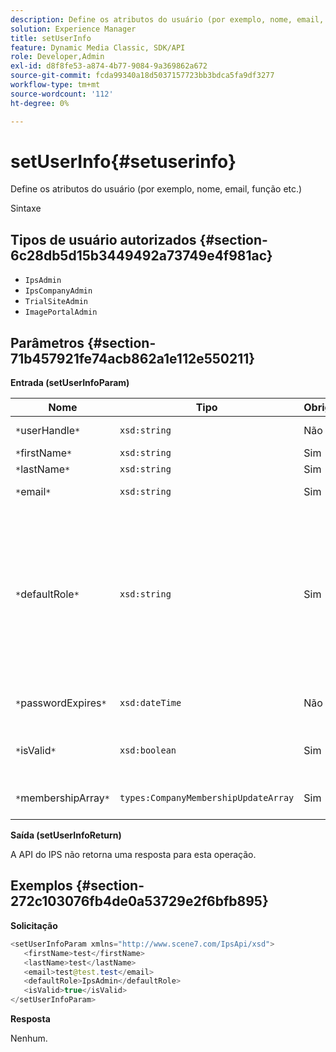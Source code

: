 ```yaml
---
description: Define os atributos do usuário (por exemplo, nome, email, função etc.)
solution: Experience Manager
title: setUserInfo
feature: Dynamic Media Classic, SDK/API
role: Developer,Admin
exl-id: d8f8fe53-a874-4b77-9084-9a369862a672
source-git-commit: fcda99340a18d5037157723bb3bdca5fa9df3277
workflow-type: tm+mt
source-wordcount: '112'
ht-degree: 0%

---
```


# setUserInfo{#setuserinfo}

Define os atributos do usuário (por exemplo, nome, email, função etc.)

Sintaxe

## Tipos de usuário autorizados {#section-6c28db5d15b3449492a73749e4f981ac}

* `IpsAdmin`
* `IpsCompanyAdmin`
* `TrialSiteAdmin`
* `ImagePortalAdmin`

## Parâmetros {#section-71b457921fe74acb862a1e112e550211}

**Entrada (setUserInfoParam)**

| Nome | Tipo | Obrigatório | Descrição |
|---|---|---|---|
| `*`userHandle`*` | `xsd:string` | Não | Identificador do usuário. |
| `*`firstName`*` | `xsd:string` | Sim | Nome. |
| `*`lastName`*` | `xsd:string` | Sim | Sobrenome. |
| `*`email`*` | `xsd:string` | Sim | Email do usuário. |
| `*`defaultRole`*` | `xsd:string` | Sim | Define a função de um usuário em cada empresa à qual ele pertence. Observe, no entanto, a função `IpsAdmin` substitui outras configurações por empresa. |
| `*`passwordExpires`*` | `xsd:dateTime` | Não | Defina a data de expiração da senha. |
| `*`isValid`*` | `xsd:boolean` | Sim | Determina se o usuário é um usuário IPS válido. |
| `*`membershipArray`*` | `types:CompanyMembershipUpdateArray` | Sim | Uma matriz de empresas lida com isso. |

**Saída (setUserInfoReturn)**

A API do IPS não retorna uma resposta para esta operação.

## Exemplos {#section-272c103076fb4de0a53729e2f6bfb895}

**Solicitação**

```java
<setUserInfoParam xmlns="http://www.scene7.com/IpsApi/xsd">
   <firstName>test</firstName>
   <lastName>test</lastName>
   <email>test@test.test</email>
   <defaultRole>IpsAdmin</defaultRole>
   <isValid>true</isValid>
</setUserInfoParam>
```

**Resposta**

Nenhum.
